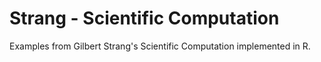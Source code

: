 # Strang - Scientific Computation
Examples from Gilbert Strang's Scientific Computation implemented in R.
